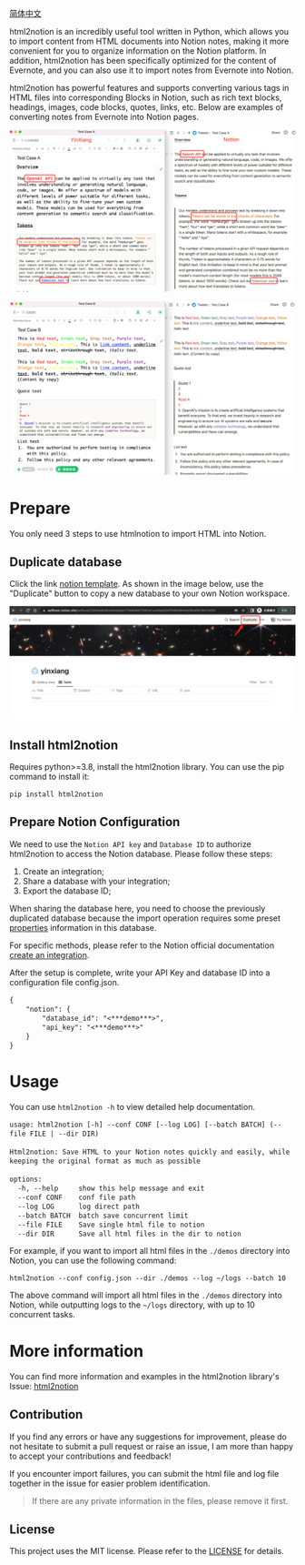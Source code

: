 [简体中文](https://github.com/selfboot/html2notion/blob/master/README_zh.md)

html2notion is an incredibly useful tool written in Python, which allows you to import content from HTML documents into Notion notes, making it more convenient for you to organize information on the Notion platform. In addition, html2notion has been specifically optimized for the content of Evernote, and you can also use it to import notes from Evernote into Notion.

html2notion has powerful features and supports converting various tags in HTML files into corresponding Blocks in Notion, such as rich text blocks, headings, images, code blocks, quotes, links, etc. Below are examples of converting notes from Evernote into Notion pages.

![yinxiang notion(simple demos)](https://raw.githubusercontent.com/selfboot/html2notion/master/demos/yinxiang_notion.png)

![yinxiang notion2(rich text)](https://raw.githubusercontent.com/selfboot/html2notion/master/demos/yinxiang_notion2.png)

# Prepare

You only need 3 steps to use htmlnotion to import HTML into Notion.

## Duplicate database

Click the link [notion template](https://selfboot.notion.site/selfboot/130bb48c6cbd4abbbb713d4d8472481a?v=ddda20d3f46b4b44a055d06792c142f0). As shown in the image below, use the "Duplicate" button to copy a new database to your own Notion workspace.

![notion template](https://raw.githubusercontent.com/selfboot/html2notion/master/demos/notion_templage.png)

## Install html2notion

Requires python>=3.8, install the html2notion library. You can use the pip command to install it:

```
pip install html2notion
```

## Prepare Notion Configuration

We need to use the `Notion API key` and `Database ID` to authorize html2notion to access the Notion database. Please follow these steps:

1. Create an integration;
2. Share a database with your integration;
3. Export the database ID;

When sharing the database here, you need to choose the previously duplicated database because the import operation requires some preset [properties](https://developers.notion.com/reference/property-object) information in this database.

For specific methods, please refer to the Notion official documentation [create an integration](https://developers.notion.com/docs/create-a-notion-integration).

After the setup is complete, write your API Key and database ID into a configuration file config.json.

```shell
{
    "notion": {
        "database_id": "<***demo***>",
        "api_key": "<***demo***>"
    }
}
```

# Usage

You can use `html2notion -h` to view detailed help documentation.

```shell
usage: html2notion [-h] --conf CONF [--log LOG] [--batch BATCH] (--file FILE | --dir DIR)

Html2notion: Save HTML to your Notion notes quickly and easily, while keeping the original format as much as possible

options:
  -h, --help     show this help message and exit
  --conf CONF    conf file path
  --log LOG      log direct path
  --batch BATCH  batch save concurrent limit
  --file FILE    Save single html file to notion
  --dir DIR      Save all html files in the dir to notion
```

For example, if you want to import all html files in the `./demos` directory into Notion, you can use the following command:

```shell
html2notion --conf config.json --dir ./demos --log ~/logs --batch 10
```

The above command will import all html files in the `./demos` directory into Notion, while outputting logs to the `~/logs` directory, with up to 10 concurrent tasks.

# More information

You can find more information and examples in the html2notion library's Issue: [html2notion](https://github.com/selfboot/html2notion/issues)

## Contribution

If you find any errors or have any suggestions for improvement, please do not hesitate to submit a pull request or raise an issue, I am more than happy to accept your contributions and feedback!

If you encounter import failures, you can submit the html file and log file together in the issue for easier problem identification.

> If there are any private information in the files, please remove it first.


## License

This project uses the MIT license. Please refer to the [LICENSE](./LICENSE) for details.